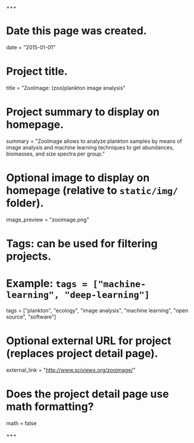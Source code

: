 +++
# Date this page was created.
date = "2015-01-01"

# Project title.
title = "ZooImage: (zoo)plankton image analysis"

# Project summary to display on homepage.
summary = "ZooImage allows to analyze plankton samples by means of image analysis and machine learning techniques to get abundances, biomasses, and size spectra per group."

# Optional image to display on homepage (relative to `static/img/` folder).
image_preview = "zooimage.png"

# Tags: can be used for filtering projects.
# Example: `tags = ["machine-learning", "deep-learning"]`
tags = ["plankton", "ecology", "image analysis", "machine learning", "open source", "software"]

# Optional external URL for project (replaces project detail page).
external_link = "http://www.sciviews.org/zooimage/"

# Does the project detail page use math formatting?
math = false

+++

